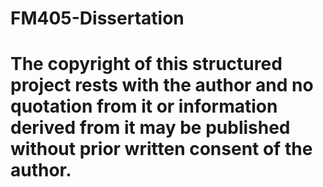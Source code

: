 # FM405-Dissertation

# The copyright of this structured project rests with the author and no quotation from it or information derived from it may be published without prior written consent of the author.
